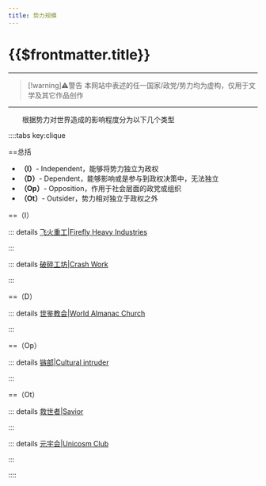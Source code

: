 ```yaml
---
title: 势力规模
---
```


# {{$frontmatter.title}}

***

>[!warning]⚠️警告
>本网站中表述的任一国家/政党/势力均为虚构，仅用于文学及其它作品创作

***

&emsp;&emsp;根据势力对世界造成的影响程度分为以下几个类型

::::tabs key:clique

==总括

- **（I）**- Independent，能够将势力独立为政权
- **（D）**- Dependent，能够影响或是参与到政权决策中，无法独立
- **（Op）**- Opposition，作用于社会层面的政党或组织
- **（Ot）**- Outsider，势力相对独立于政权之外

==（I）

::: details [飞火重工|Firefly Heavy Industries](./2_neutral.md#飞火重工firefly-heavy-industriesi)
><!--@include: ./2_neutral.md{11,13}-->
:::

::: details [破碎工坊|Crash Work](./2_neutral.md#破碎工坊crash-worki)
><!--@include: ./2_neutral.md{22,25}-->
:::

==（D）

::: details [世鉴教会|World Almanac Church](./3_kind.md#世鉴教会world-almanac-churchd)
><!--@include: ./3_kind.md{10,12}-->
:::

==（Op）

::: details [镞部|Cultural intruder](./2_neutral.md#镞部cultural-intruderop)
><!--@include: ./2_neutral.md{34,35}-->
:::

==（Ot）

::: details [救世者|Savior](./4_evil.md#救世者saviorot)
><!--@include: ./4_evil.md{11,13}-->
:::

::: details [元宇会|Unicosm Club](./4_evil.md#元宇会unicosm-clubot)
><!--@include: ./4_evil.md{20,22}-->
:::

::::

